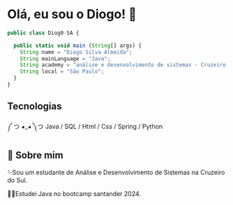 # Olá, eu sou o Diogo! 👋

```js
public class Diog0-SA {

  public static void main (String[] args) {
    String name = "Diogo Silva Almeida";
    String mainLanguage = "Java";
    String academy = "análise e desenvolvimento de sistemas - Cruzeiro do sul";
    String local = "São Paulo";
  }
}

```
## Tecnologias
༼ つ ◕_◕ ༽つ Java / SQL / Html / Css / Spring / Python



## 🚀 Sobre mim
✨Sou um estudante de Análise e Desenvolvimento de Sistemas na Cruzeiro do Sul. 

👩‍💻Estudei Java no bootcamp santander 2024.

